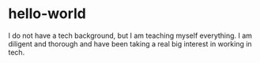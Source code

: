 # hello-world

I do not have a tech background, but I am teaching myself everything.
I am diligent and thorough and have been taking a real big interest in working in tech.
